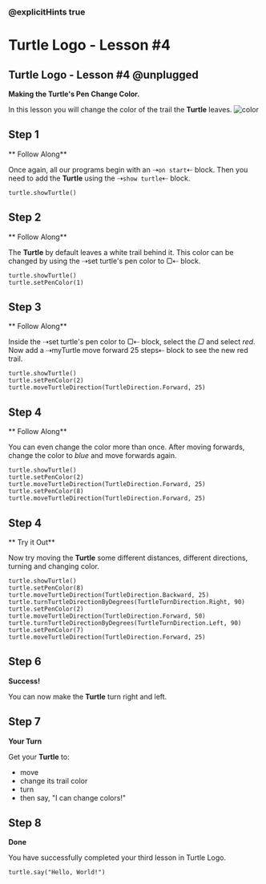 ### @explicitHints true

# Turtle Logo - Lesson #4

## Turtle Logo - Lesson #4 @unplugged
**Making the Turtle's Pen Change Color.**

In this lesson you will change the color of the trail the **Turtle** leaves.
![color](https://github.com/Mr-Coxall/makecode-arcade-turtle-logo-lesson4/raw/main/assets/color_screenshot.png)

## Step 1
** Follow Along**

Once again, all our programs begin with an ⇢``on start``⇠ block. Then you need to add the **Turtle** using the ⇢``show turtle``⇠ block.
```blocks
turtle.showTurtle()
```

## Step 2
** Follow Along**

The **Turtle** by default leaves a white trail behind it. This color can be changed by using the ⇢set turtle's pen color to ▢⇠ block.
```blocks
turtle.showTurtle()
turtle.setPenColor(1)
```

## Step 3
** Follow Along**

Inside the ⇢set turtle's pen color to ▢⇠ block, select the *▢* and select *red*. Now add a ⇢myTurtle move forward 25 steps⇠ block to see the new red trail.
```blocks
turtle.showTurtle()
turtle.setPenColor(2)
turtle.moveTurtleDirection(TurtleDirection.Forward, 25)
```

## Step 4
** Follow Along**

You can even change the color more than once. After moving forwards, change the color to *blue* and move forwards again.
```blocks
turtle.showTurtle()
turtle.setPenColor(2)
turtle.moveTurtleDirection(TurtleDirection.Forward, 25)
turtle.setPenColor(8)
turtle.moveTurtleDirection(TurtleDirection.Forward, 25)
```

## Step 4
** Try it Out**

Now try moving the **Turtle** some different distances, different directions, turning and changing color.
```blocks
turtle.showTurtle()
turtle.setPenColor(8)
turtle.moveTurtleDirection(TurtleDirection.Backward, 25)
turtle.turnTurtleDirectionByDegrees(TurtleTurnDirection.Right, 90)
turtle.setPenColor(2)
turtle.moveTurtleDirection(TurtleDirection.Forward, 50)
turtle.turnTurtleDirectionByDegrees(TurtleTurnDirection.Left, 90)
turtle.setPenColor(7)
turtle.moveTurtleDirection(TurtleDirection.Forward, 25)
```

## Step 6
**Success!**

You can now make the **Turtle** turn right and left.

## Step 7
**Your Turn**

Get your **Turtle** to:
- move
- change its trail color
- turn
- then say, "I can change colors!"

## Step 8
**Done**

You have successfully completed your third lesson in Turtle Logo.

```ghost
turtle.say("Hello, World!")
```
